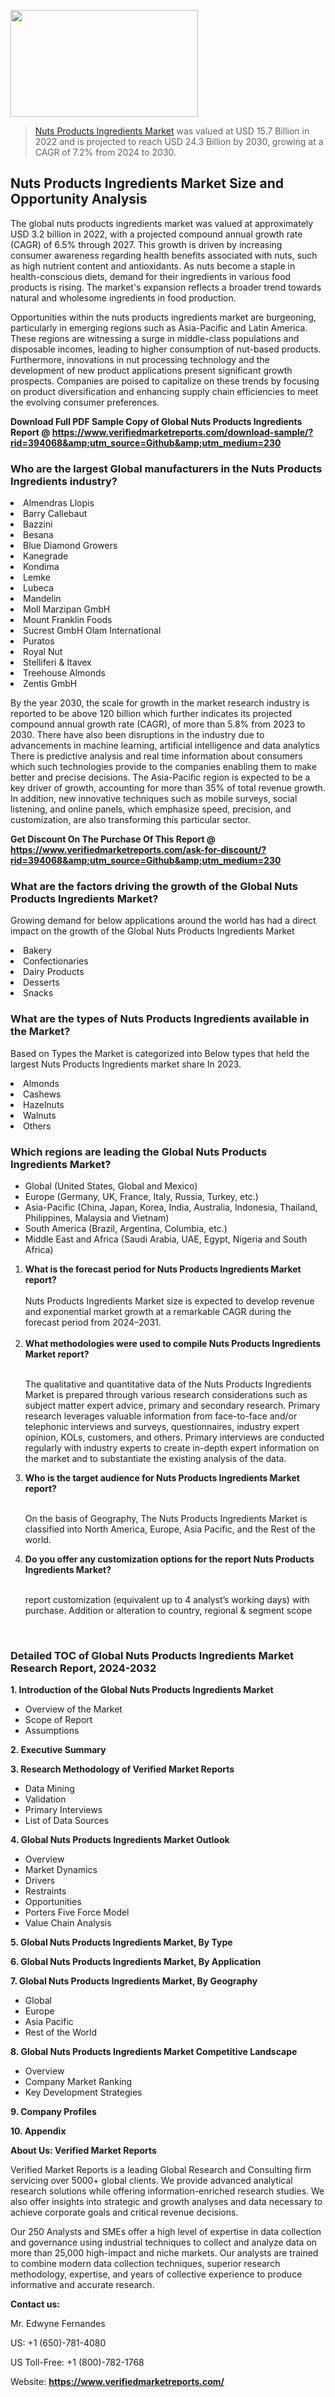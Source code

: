 <img src="https://ffe5etoiles.com/wp-content/uploads/2024/12/MST1-300x171.png" alt="" width="300" height="171" class="alignnone size-medium wp-image-20088" /><blockquote><p><p><a href="https://www.verifiedmarketreports.com/download-sample/?rid=394068&utm_source=Github&utm_medium=230" target="_blank">Nuts Products Ingredients Market</a> was valued at USD 15.7 Billion in 2022 and is projected to reach USD 24.3 Billion by 2030, growing at a CAGR of 7.2% from 2024 to 2030.</p></blockquote><p><h2>Nuts Products Ingredients Market Size and Opportunity Analysis</h2><p>The global nuts products ingredients market was valued at approximately USD 3.2 billion in 2022, with a projected compound annual growth rate (CAGR) of 6.5% through 2027. This growth is driven by increasing consumer awareness regarding health benefits associated with nuts, such as high nutrient content and antioxidants. As nuts become a staple in health-conscious diets, demand for their ingredients in various food products is rising. The market's expansion reflects a broader trend towards natural and wholesome ingredients in food production.</p><p>Opportunities within the nuts products ingredients market are burgeoning, particularly in emerging regions such as Asia-Pacific and Latin America. These regions are witnessing a surge in middle-class populations and disposable incomes, leading to higher consumption of nut-based products. Furthermore, innovations in nut processing technology and the development of new product applications present significant growth prospects. Companies are poised to capitalize on these trends by focusing on product diversification and enhancing supply chain efficiencies to meet the evolving consumer preferences.</p></p><p class=""><strong>Download Full PDF Sample Copy of Global Nuts Products Ingredients Report @ <a href="https://www.verifiedmarketreports.com/download-sample/?rid=394068&amp;utm_source=Github&amp;utm_medium=230" target="_blank">https://www.verifiedmarketreports.com/download-sample/?rid=394068&amp;utm_source=Github&amp;utm_medium=230</a></strong></p><h3 id="" class="">Who are the largest Global manufacturers in the Nuts Products Ingredients industry?</h3><p><li>Almendras Llopis</li><li> Barry Callebaut</li><li> Bazzini</li><li> Besana</li><li> Blue Diamond Growers</li><li> Kanegrade</li><li> Kondima</li><li> Lemke</li><li> Lubeca</li><li> Mandelin</li><li> Moll Marzipan GmbH</li><li> Mount Franklin Foods</li><li> Sucrest GmbH Olam International</li><li> Puratos</li><li> Royal Nut</li><li> Stelliferi & Itavex</li><li> Treehouse Almonds</li><li> Zentis GmbH</li></p><div class=""><div class="" dir="" data-message-author-role="" data-message-id="" data-message-model-slug=""><div class=""><div class=""><div class=""><div class="" dir="" data-message-author-role="" data-message-id="" data-message-model-slug=""><div class=""><div class=""><p>By the year 2030, the scale for growth in the market research industry is reported to be above 120 billion which further indicates its projected compound annual growth rate (CAGR), of more than 5.8% from 2023 to 2030. There have also been disruptions in the industry due to advancements in machine learning, artificial intelligence and data analytics There is predictive analysis and real time information about consumers which such technologies provide to the companies enabling them to make better and precise decisions. The Asia-Pacific region is expected to be a key driver of growth, accounting for more than 35% of total revenue growth. In addition, new innovative techniques such as mobile surveys, social listening, and online panels, which emphasize speed, precision, and customization, are also transforming this particular sector.</p><p><strong>Get Discount On The Purchase Of This Report @&nbsp; <a href="https://www.verifiedmarketreports.com/ask-for-discount/?rid=394068&amp;utm_source=Github&amp;utm_medium=230" target="_blank">https://www.verifiedmarketreports.com/ask-for-discount/?rid=394068&amp;utm_source=Github&amp;utm_medium=230</a></strong></p></div></div></div></div></div></div></div></div><h3 id="" class="">What are the factors driving the growth of the Global Nuts Products Ingredients Market?</h3><p id="" class="">Growing demand for below applications around the world has had a direct impact on the growth of the Global Nuts Products Ingredients Market</p><p id="" class=""><li>Bakery</li><li> Confectionaries</li><li> Dairy Products</li><li> Desserts</li><li> Snacks</li></p><h3 id="" class="">What are the types of Nuts Products Ingredients available in the Market?</h3><p id="" class="">Based on Types the Market is categorized into Below types that held the largest Nuts Products Ingredients market share In 2023.</p><p id="" class=""><li>Almonds</li><li> Cashews</li><li> Hazelnuts</li><li> Walnuts</li><li> Others</li></p><h3 id="" class="">Which regions are leading the Global Nuts Products Ingredients Market?</h3><ul><li>Global (United States, Global and Mexico)</li><li>Europe (Germany, UK, France, Italy, Russia, Turkey, etc.)</li><li>Asia-Pacific (China, Japan, Korea, India, Australia, Indonesia, Thailand, Philippines, Malaysia and Vietnam)</li><li>South America (Brazil, Argentina, Columbia, etc.)</li><li>Middle East and Africa (Saudi Arabia, UAE, Egypt, Nigeria and South Africa)</li></ul><p><ol><li><strong>What is the forecast period for Nuts Products Ingredients Market report?<br /></strong><br /><span data-sheets-root="1" data-sheets-value="{&quot;1&quot;:2,&quot;2&quot;:&quot;XXXX size is expected to develop revenue and exponential market growth at a remarkable CAGR during the forecast period from 2024&ndash;2030.&quot;}" data-sheets-userformat="{&quot;2&quot;:12674,&quot;4&quot;:{&quot;1&quot;:2,&quot;2&quot;:16776960},&quot;10&quot;:2,&quot;11&quot;:0,&quot;15&quot;:&quot;Arial&quot;,&quot;16&quot;:12}">Nuts Products Ingredients Market size is expected to develop revenue and exponential market growth at a remarkable CAGR during the forecast period from 2024&ndash;2031.</span><br /><br /></li><li><strong>What methodologies were used to compile Nuts Products Ingredients Market report?<br /><br /></strong><p>The qualitative and quantitative data of the&nbsp;Nuts Products Ingredients Market is prepared through various research considerations such as subject matter expert advice, primary and secondary research. Primary research leverages valuable information from face-to-face and/or telephonic interviews and surveys, questionnaires, industry expert opinion, KOLs, customers, and others. Primary interviews are conducted regularly with industry experts to create in-depth expert information on the market and to substantiate the existing analysis of the data.&nbsp;</p></li><li><strong>Who is the target audience for Nuts Products Ingredients Market report?<br /><br /></strong><p>On the basis of Geography, The&nbsp;Nuts Products Ingredients Market is classified into North America, Europe, Asia Pacific, and the Rest of the world.</p></li><li><strong>Do you offer any customization options for the report Nuts Products Ingredients Market?<br /><br /></strong><p>report customization (equivalent up to 4 analyst&rsquo;s working days) with purchase. Addition or alteration to country, regional &amp; segment scope</p><p>&nbsp;</p></li></ol></p><h3 id="" class="">Detailed TOC of Global Nuts Products Ingredients Market Research Report, 2024-2032</h3><p id="" class=""><strong>1. Introduction of the Global Nuts Products Ingredients Market</strong></p><ul><li>Overview of the Market</li><li>Scope of Report</li><li>Assumptions</li></ul><p id="" class=""><strong>2. Executive Summary</strong></p><p id="" class=""><strong>3. Research Methodology of&nbsp;Verified Market Reports</strong></p><ul><li>Data Mining</li><li>Validation</li><li>Primary Interviews</li><li>List of Data Sources</li></ul><p id="" class=""><strong>4. Global Nuts Products Ingredients Market Outlook</strong></p><ul><li>Overview</li><li>Market Dynamics</li><li>Drivers</li><li>Restraints</li><li>Opportunities</li><li>Porters Five Force Model</li><li>Value Chain Analysis</li></ul><p id="" class=""><strong>5. Global Nuts Products Ingredients Market, By&nbsp;Type</strong></p><p id="" class=""><strong>6. Global Nuts Products Ingredients Market, By Application</strong></p><p id="" class=""><strong>7. Global Nuts Products Ingredients Market, By Geography</strong></p><ul><li>Global</li><li>Europe</li><li>Asia Pacific</li><li>Rest of the World</li></ul><p id="" class=""><strong>8. Global Nuts Products Ingredients Market Competitive Landscape</strong></p><ul><li>Overview</li><li>Company Market Ranking</li><li>Key Development Strategies</li></ul><p id="" class=""><strong>9. Company Profiles</strong></p><p id="" class=""><strong>10. Appendix</strong></p><p id="" class=""><strong>About Us: Verified Market Reports</strong></p><p id="" class="">Verified Market Reports is a leading Global Research and Consulting firm servicing over 5000+ global clients. We provide advanced analytical research solutions while offering information-enriched research studies. We also offer insights into strategic and growth analyses and data necessary to achieve corporate goals and critical revenue decisions.</p><p id="" class="">Our 250 Analysts and SMEs offer a high level of expertise in data collection and governance using industrial techniques to collect and analyze data on more than 25,000 high-impact and niche markets. Our analysts are trained to combine modern data collection techniques, superior research methodology, expertise, and years of collective experience to produce informative and accurate research.</p><p id="" class=""><strong>Contact us:</strong></p><p id="" class="">Mr. Edwyne Fernandes</p><p id="" class="">US: +1 (650)-781-4080</p><p id="" class="">US Toll-Free: +1 (800)-782-1768</p><p id="" class="">Website: <a target="" data-test-app-aware-link=""><strong>https://www.verifiedmarketreports.com/</strong></a></p>
